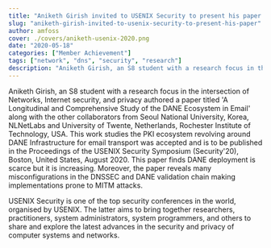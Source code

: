 ```yaml
---
title: "Aniketh Girish invited to USENIX Security to present his paper titled 'A Longitudinal and Comprehensive Study of the DANE Ecosystem in Email'"
slug: "aniketh-girish-invited-to-usenix-security-to-present-his-paper"
author: amfoss
cover: ./covers/aniketh-usenix-2020.png
date: "2020-05-18"
categories: ["Member Achievement"]
tags: ["network", "dns", "security", "research"]
description: "Aniketh Girish, an S8 student with a research focus in the intersection of Networks, Internet security, and privacy authored a paper titled 'A Longitudinal and Comprehensive Study of the DANE Ecosystem in Email' along with the other collaborators from Seoul National University, Korea, NLNetLabs and University of Twente, Netherlands, Rochester Institute of Technology, USA."
---
```


Aniketh Girish, an S8 student with a research focus in the intersection of Networks, Internet security, and privacy authored a paper titled 'A Longitudinal and Comprehensive Study of the DANE Ecosystem in Email' along with the other collaborators from Seoul National University, Korea, NLNetLabs and University of Twente, Netherlands, Rochester Institute of Technology, USA. This work studies the PKI ecosystem revolving around DANE Infrastructure for email transport was accepted and is to be published in the Proceedings of the USENIX Security Symposium (Security'20), Boston, United States, August 2020. This paper finds DANE deployment is scarce but it is increasing. Moreover, the paper reveals many misconfigurations in the DNSSEC and DANE validation chain making implementations prone to MITM attacks.

USENIX Security is one of the top security conferences in the world, organised by USENIX.
The latter aims to bring together researchers, practitioners, system administrators, system programmers, and others to share and explore the latest advances in the security and privacy of computer systems and networks.

